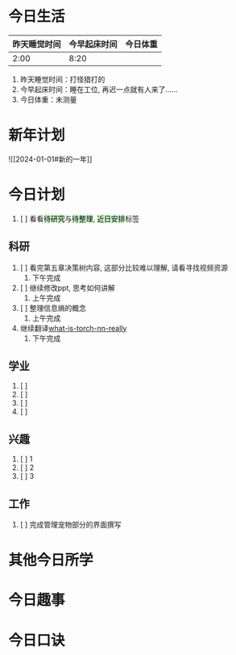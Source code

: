 
# 今日生活

| 昨天睡觉时间 | 今早起床时间 | 今日体重 |
| ---- | ---- | ---- |
| 2:00 | 8:20 |  |

1. 昨天睡觉时间：打怪猎打的
2. 今早起床时间：睡在工位, 再迟一点就有人来了……
3. 今日体重：未测量

# 新年计划

![[2024-01-01#新的一年]]

# 今日计划

1. [ ] 看看<mark style="background: #BBFABBA6;">待研究</mark>与<mark style="background: #BBFABBA6;">待整理</mark>,  <mark style="background: #BBFABBA6;">近日安排</mark>标签

## 科研

1. [ ] 看完第五章决策树内容, 这部分比较难以理解, 请看寻找视频资源
	1. 下午完成
2. [ ] 继续修改ppt, 思考如何讲解
	1. 上午完成
3. [ ] 整理信息熵的概念
	1. 上午完成
4. 继续翻译[what-is-torch-nn-really](https://pytorch.org/tutorials/beginner/nn_tutorial.html#what-is-torch-nn-really) 
	1. 下午完成

## 学业

1. [ ] 
2. [ ] 
3. [ ] 
4. [ ] 

## 兴趣

1. [ ] 1
2. [ ] 2
3. [ ] 3 


## 工作

1. [ ] 完成管理宠物部分的界面撰写

# 其他今日所学



# 今日趣事



# 今日口诀


